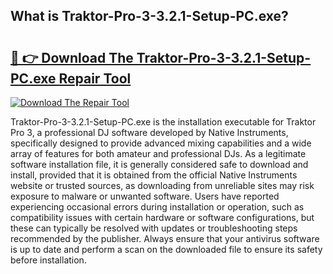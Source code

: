 ## What is Traktor-Pro-3-3.2.1-Setup-PC.exe? 

# <h2><a href="https://exedetect.com/download.php?Traktor-Pro-3-3.2.1-Setup-PC.exe">🔗 👉 Download The Traktor-Pro-3-3.2.1-Setup-PC.exe Repair Tool</a></h2>

[![Download The Repair Tool](https://exedetect.com/download-button.jpg)](https://exedetect.com/download.php?Traktor-Pro-3-3.2.1-Setup-PC.exe)

Traktor-Pro-3-3.2.1-Setup-PC.exe is the installation executable for Traktor Pro 3, a professional DJ software developed by Native Instruments, specifically designed to provide advanced mixing capabilities and a wide array of features for both amateur and professional DJs. As a legitimate software installation file, it is generally considered safe to download and install, provided that it is obtained from the official Native Instruments website or trusted sources, as downloading from unreliable sites may risk exposure to malware or unwanted software. Users have reported experiencing occasional errors during installation or operation, such as compatibility issues with certain hardware or software configurations, but these can typically be resolved with updates or troubleshooting steps recommended by the publisher. Always ensure that your antivirus software is up to date and perform a scan on the downloaded file to ensure its safety before installation.